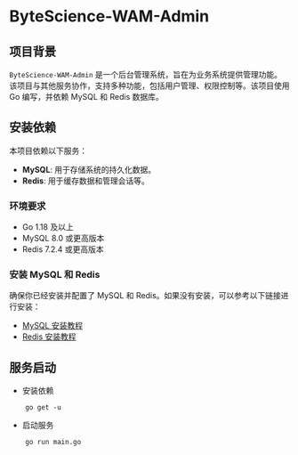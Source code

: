 # ByteScience-WAM-Admin

## 项目背景
`ByteScience-WAM-Admin` 是一个后台管理系统，旨在为业务系统提供管理功能。该项目与其他服务协作，支持多种功能，包括用户管理、权限控制等。该项目使用 Go 编写，并依赖 MySQL 和 Redis 数据库。

## 安装依赖
本项目依赖以下服务：
- **MySQL**: 用于存储系统的持久化数据。
- **Redis**: 用于缓存数据和管理会话等。

### 环境要求
- Go 1.18 及以上
- MySQL 8.0 或更高版本
- Redis 7.2.4 或更高版本

### 安装 MySQL 和 Redis
确保你已经安装并配置了 MySQL 和 Redis。如果没有安装，可以参考以下链接进行安装：
- [MySQL 安装教程](https://dev.mysql.com/doc/refman/8.0/en/installing.html)
- [Redis 安装教程](https://redis.io/docs/getting-started/)


## 服务启动
* 安装依赖
```azure
    go get -u
```
* 启动服务
```azure
    go run main.go
```
